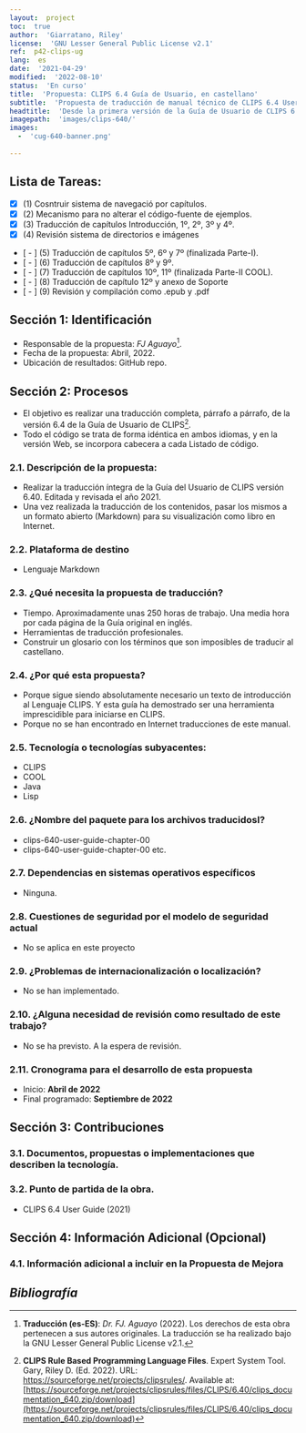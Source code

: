 ```yaml
---
layout:  project
toc:  true
author:  'Giarratano, Riley'
license:  'GNU Lesser General Public License v2.1'
ref:  p42-clips-ug
lang:  es
date:  '2021-04-29'
modified:  '2022-08-10'
status:  'En curso'
title:  'Propuesta: CLIPS 6.4 Guía de Usuario, en castellano'
subtitle:  'Propuesta de traducción de manual técnico de CLIPS 6.4 User`s Guide, versión de 2021'
headtitle:  'Desde la primera versión de la Guía de Usuario de CLIPS 6.20, de Marzo de 2002, este manual técnico ha sido una pieza imprescindible para iniciarse en la programación no-imperativa guiada por hechos y acciones. Ha sido revisada progresivamente en cada lanzamiento de CLIPS. La última versión de esta Guía ha sido revisada por el Dr. Giarratano J.C. y Editada por Gary Riley en Abril de 2021. Y ahora incluye los últimos avances introducidos en la versión 6.40 de CLIPS.'
imagepath:  'images/clips-640/'
images:
  -  'cug-640-banner.png'
  
---
```


##  Lista de Tareas:
- [x]  \(1) Cosntruir sistema de navegació por capítulos.
- [x]  \(2) Mecanismo para no alterar el código-fuente de ejemplos.
- [x]  \(3) Traducción de capítulos Introducción, 1º, 2º, 3º y 4º.
- [x]  \(4) Revisión sistema de directorios e imágenes
- [ - ]  \(5) Traducción de capítulos 5º, 6º y 7º (finalizada Parte-I).
- [ - ]  \(6) Traducción de capítulos 8º y 9º.
- [ - ]  \(7) Traducción de capítulos 10º, 11º (finalizada Parte-II COOL).
- [ - ]  \(8) Traducción de capítulo 12º y anexo de Soporte
- [ - ]  \(9) Revisión y compilación como .epub y .pdf


  

##   Sección 1: Identificación
-  Responsable de la propuesta: _FJ Aguayo_[^traductor].
-  Fecha de la propuesta: Abril, 2022.
-  Ubicación de resultados: GitHub repo.

##   Sección 2: Procesos
-  El objetivo es realizar una traducción completa, párrafo a párrafo, de la versión 6.4 de la Guía de Usuario de CLIPS[^1].
-  Todo el código se trata de forma idéntica en ambos idiomas, y en la versión Web, se incorpora cabecera a cada Listado de código.

###  2.1. Descripción de la propuesta:

-  Realizar la traducción íntegra de la Guía del Usuario de CLIPS versión 6.40. Editada y revisada el año 2021.
-  Una vez realizada la traducción de los contenidos, pasar los mismos a un formato abierto (Markdown) para su visualización como libro en Internet.

###  2.2. Plataforma de destino
-  Lenguaje Markdown
  
  




###  2.3. ¿Qué necesita la propuesta de traducción?
-  Tiempo. Aproximadamente unas 250 horas de trabajo. Una media hora por cada página de la Guía original en inglés.
-  Herramientas de traducción profesionales.
-  Construir un glosario con los términos que son imposibles de traducir al castellano.


###  2.4. ¿Por qué esta propuesta?
-  Porque sigue siendo absolutamente necesario un texto de introducción al Lenguaje CLIPS. Y esta guía ha demostrado ser una herramienta imprescidible para iniciarse en CLIPS.
-  Porque no se han encontrado en Internet traducciones de este manual.






###  2.5. Tecnología o tecnologías subyacentes:
-  CLIPS
-  COOL
-  Java
-  Lisp








###  2.6. ¿Nombre del paquete para los archivos traducidosI?
-    clips-640-user-guide-chapter-00
-    clips-640-user-guide-chapter-00
etc.












###  2.7. Dependencias en sistemas operativos específicos
-  Ninguna.












###  2.8. Cuestiones de seguridad por el modelo de seguridad actual
-  No se aplica en este proyecto














###  2.9. ¿Problemas de internacionalización o localización?
-  No se han implementado.















###  2.10. ¿Alguna necesidad de revisión como resultado de este trabajo?
-  No se ha previsto. A la espera de revisión.
















###  2.11. Cronograma para el desarrollo de esta propuesta
-   Inicio: **Abril de 2022**
-   Final programado: **Septiembre de 2022**
















##   Sección 3: Contribuciones




###  3.1. Documentos, propuestas o implementaciones que describen la tecnología.















###  3.2. Punto de partida de la obra.
-   CLIPS 6.4 User Guide (2021) 



















##   Sección 4: Información Adicional (Opcional)












###  4.1. Información adicional a incluir en la Propuesta de Mejora
  
  


##  _Bibliografía_





[^1]: **CLIPS Rule Based Programming Language Files**. Expert System Tool. Gary, Riley D. (Ed. 2022). URL: https://sourceforge.net/projects/clipsrules/. Available at: [https://sourceforge.net/projects/clipsrules/files/CLIPS/6.40/clips_documentation_640.zip/download](https://sourceforge.net/projects/clipsrules/files/CLIPS/6.40/clips_documentation_640.zip/download)

[^traductor]: **Traducción (es-ES)**: _Dr. FJ. Aguayo_ (2022). Los derechos de esta obra pertenecen a sus autores originales. La traducción se ha realizado bajo la GNU Lesser General Public License v2.1.

